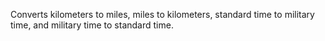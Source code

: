 Converts kilometers to miles, miles to kilometers, standard time to military time, and military time to standard time.
